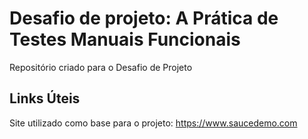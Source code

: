 # Desafio de projeto: A Prática de Testes Manuais Funcionais
Repositório criado para o Desafio de Projeto

## Links Úteis

Site utilizado como base para o projeto: https://www.saucedemo.com
